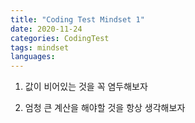 ```yaml
---
title: "Coding Test Mindset 1"
date: 2020-11-24
categories: CodingTest
tags: mindset 
languages: 
---
```


1. 값이 비어있는 것을 꼭 염두해보자

2. 엄청 큰 계산을 해야할 것을 항상 생각해보자